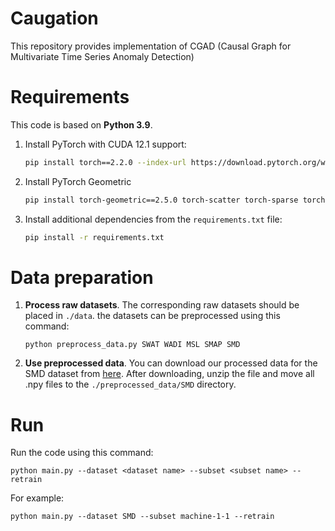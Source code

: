 # Caugation

This repository provides implementation of CGAD (Causal Graph for Multivariate Time Series Anomaly Detection)

# Requirements

This code is based on **Python 3.9**.

1. Install PyTorch with CUDA 12.1 support:

   ```bash
   pip install torch==2.2.0 --index-url https://download.pytorch.org/whl/cu121
   ```

2. Install PyTorch Geometric

   ```bash
   pip install torch-geometric==2.5.0 torch-scatter torch-sparse torch-cluster torch-spline-conv -f https://data.pyg.org/whl/torch-2.2.0+cu121.html
   ```

3. Install additional dependencies from the `requirements.txt` file:
   ```bash
   pip install -r requirements.txt
   ```

# Data preparation

1.  **Process raw datasets**. The corresponding raw datasets should be placed in `./data`. the datasets can be preprocessed using this command:

    ```
    python preprocess_data.py SWAT WADI MSL SMAP SMD
    ```

2.  **Use preprocessed data**. You can download our processed data for the SMD dataset from [here](https://drive.google.com/file/d/15qAW47HIzJ3UWO8euAMxCvrqX2NgGuih/view?usp=sharing). After downloading, unzip the file and move all .npy files to the `./preprocessed_data/SMD` directory.

# Run

Run the code using this command:

```
python main.py --dataset <dataset name> --subset <subset name> --retrain
```

For example:

```
python main.py --dataset SMD --subset machine-1-1 --retrain
```
